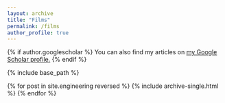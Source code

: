 ```yaml
---
layout: archive
title: "Films"
permalink: /films
author_profile: true
---
```



{% if author.googlescholar %}
  You can also find my articles on <u><a href="{{author.googlescholar}}">my Google Scholar profile</a>.</u>
{% endif %}

{% include base_path %}

{% for post in site.engineering reversed %}
  {% include archive-single.html %}
{% endfor %}
